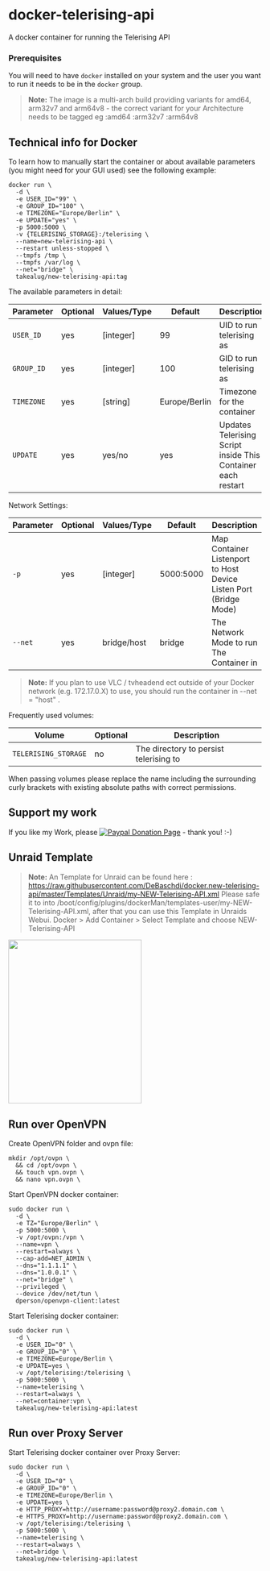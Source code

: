# docker-telerising-api
A docker container for running the Telerising API

### Prerequisites
You will need to have `docker` installed on your system and the user you want to run it needs to be in the `docker` group.

> **Note:** The image is a multi-arch build providing variants for amd64, arm32v7 and arm64v8 - the correct variant for your Architecture needs to be tagged eg :amd64 :arm32v7 :arm64v8


## Technical info for Docker
To learn how to manually start the container or about available parameters (you might need for your GUI used) see the following example:

```
docker run \
  -d \
  -e USER_ID="99" \
  -e GROUP_ID="100" \
  -e TIMEZONE="Europe/Berlin" \
  -e UPDATE="yes" \
  -p 5000:5000 \
  -v {TELERISING_STORAGE}:/telerising \
  --name=new-telerising-api \
  --restart unless-stopped \
  --tmpfs /tmp \
  --tmpfs /var/log \
  --net="bridge" \
  takealug/new-telerising-api:tag
```

The available parameters in detail:

| Parameter | Optional | Values/Type | Default | Description |
| ---- | --- | --- | --- | --- |
| `USER_ID` | yes | [integer] | 99 | UID to run telerising as |
| `GROUP_ID` | yes | [integer] | 100 | GID to run telerising as |
| `TIMEZONE` | yes | [string] | Europe/Berlin | Timezone for the container |
| `UPDATE` | yes | yes/no | yes | Updates Telerising Script inside This Container each restart |

Network Settings:

| Parameter | Optional | Values/Type | Default | Description |
| ---- | --- | --- | --- | --- |
| `-p` | yes | [integer] | 5000:5000 | Map Container Listenport to Host Device Listen Port (Bridge Mode)|
| `--net` | yes | bridge/host | bridge | The Network Mode to run The Container in|

> **Note:** If you plan to use VLC / tvheadend ect outside of your Docker network (e.g. 172.17.0.X) to use, you should run the container in --net = "host" .

Frequently used volumes:
 
| Volume | Optional | Description |
| ---- | --- | --- |
| `TELERISING_STORAGE` | no | The directory to persist telerising to |


When passing volumes please replace the name including the surrounding curly brackets with existing absolute paths with correct permissions.

## Support my work
If you like my Work, please [![Paypal Donation Page](https://www.paypalobjects.com/en_US/i/btn/btn_donate_SM.gif)](https://paypal.me/DeBaschdi) - thank you! :-)

## Unraid Template
> **Note:** An Template for Unraid can be found here : https://raw.githubusercontent.com/DeBaschdi/docker.new-telerising-api/master/Templates/Unraid/my-NEW-Telerising-API.xml
> Please safe it to into /boot/config/plugins/dockerMan/templates-user/my-NEW-Telerising-API.xml, after that you can use this Template in Unraids Webui. Docker > Add Container > Select Template and choose NEW-Telerising-API

<img src="https://raw.githubusercontent.com/DeBaschdi/docker.new-telerising-api/master/Templates/Unraid/Screenshot.png" height="325" width="265">

## Run over OpenVPN
Create OpenVPN folder and ovpn file:

```
mkdir /opt/ovpn \
  && cd /opt/ovpn \
  && touch vpn.ovpn \
  && nano vpn.ovpn \
```

Start OpenVPN docker container:

```  
sudo docker run \
  -d \
  -e TZ="Europe/Berlin" \
  -p 5000:5000 \
  -v /opt/ovpn:/vpn \
  --name=vpn \
  --restart=always \
  --cap-add=NET_ADMIN \
  --dns="1.1.1.1" \
  --dns="1.0.0.1" \
  --net="bridge" \
  --privileged \
  --device /dev/net/tun \
  dperson/openvpn-client:latest
```
  
Start Telerising docker container:
  
``` 
sudo docker run \
  -d \
  -e USER_ID="0" \
  -e GROUP_ID="0" \
  -e TIMEZONE=Europe/Berlin \
  -e UPDATE=yes \  
  -v /opt/telerising:/telerising \
  -p 5000:5000 \
  --name=telerising \
  --restart=always \
  --net=container:vpn \
  takealug/new-telerising-api:latest
```

## Run over Proxy Server

Start Telerising docker container over Proxy Server:
  
``` 
sudo docker run \
  -d \
  -e USER_ID="0" \
  -e GROUP_ID="0" \
  -e TIMEZONE=Europe/Berlin \
  -e UPDATE=yes \  
  -e HTTP_PROXY=http://username:password@proxy2.domain.com \
  -e HTTPS_PROXY=http://username:password@proxy2.domain.com \
  -v /opt/telerising:/telerising \
  -p 5000:5000 \
  --name=telerising \
  --restart=always \
  --net=bridge \
  takealug/new-telerising-api:latest
```